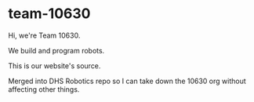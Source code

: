 # team-10630

Hi, we're Team 10630.

We build and program robots.

This is our website's source. 

Merged into DHS Robotics repo so I can take down the 10630 org without affecting other things.
